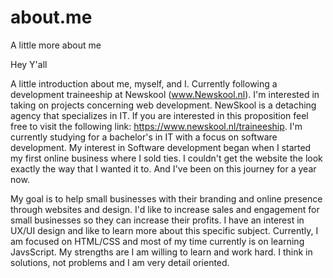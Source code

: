 # about.me
A little more about me

Hey Y'all

A little introduction about me, myself, and I. Currently following a development traineeship at Newskool (www.Newskool.nl). I'm interested in taking on projects concerning web development. NewSkool is a detaching agency that specializes in IT. If you are interested in this proposition feel free to visit the following link: https://www.newskool.nl/traineeship. I'm currently studying for a bachelor's in IT with a focus on software development.  My interest in Software development began when I started my first online business where I sold ties. I couldn't get the website the look exactly the way that I wanted it to. And I've been on this journey for a year now.

My goal is to help small businesses with their branding and online presence through websites and design. I'd like to increase sales and engagement for small businesses so they can increase their profits. I have an interest in UX/UI design and like to learn more about this specific subject. Currently, I am focused on HTML/CSS and most of my time currently is on learning JavsScript. My strengths are I am willing to learn and work hard. I think in solutions, not problems and I am very detail oriented. 
